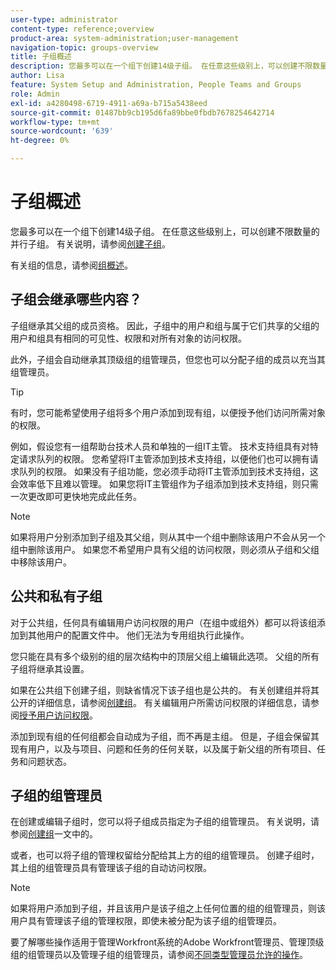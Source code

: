 ```yaml
---
user-type: administrator
content-type: reference;overview
product-area: system-administration;user-management
navigation-topic: groups-overview
title: 子组概述
description: 您最多可以在一个组下创建14级子组。 在任意这些级别上，可以创建不限数量的并行子组。
author: Lisa
feature: System Setup and Administration, People Teams and Groups
role: Admin
exl-id: a4280498-6719-4911-a69a-b715a5438eed
source-git-commit: 01487bb9cb195d6fa89bbe0fbdb7678254642714
workflow-type: tm+mt
source-wordcount: '639'
ht-degree: 0%

---
```


# 子组概述

您最多可以在一个组下创建14级子组。 在任意这些级别上，可以创建不限数量的并行子组。 有关说明，请参阅[创建子组](../../../administration-and-setup/manage-groups/create-and-manage-subgroups/create-a-subgroup.md)。

有关组的信息，请参阅[组概述](../../../administration-and-setup/manage-groups/groups-overview/groups.md)。

## 子组会继承哪些内容？

子组继承其父组的成员资格。 因此，子组中的用户和组与属于它们共享的父组的用户和组具有相同的可见性、权限和对所有对象的访问权限。

此外，子组会自动继承其顶级组的组管理员，但您也可以分配子组的成员以充当其组管理员。

>[!TIP]
>
>有时，您可能希望使用子组将多个用户添加到现有组，以便授予他们访问所需对象的权限。
>
>例如，假设您有一组帮助台技术人员和单独的一组IT主管。 技术支持组具有对特定请求队列的权限。 您希望将IT主管添加到技术支持组，以便他们也可以拥有请求队列的权限。 如果没有子组功能，您必须手动将IT主管添加到技术支持组，这会效率低下且难以管理。 如果您将IT主管组作为子组添加到技术支持组，则只需一次更改即可更快地完成此任务。

>[!NOTE]
>
>如果将用户分别添加到子组及其父组，则从其中一个组中删除该用户不会从另一个组中删除该用户。 如果您不希望用户具有父组的访问权限，则必须从子组和父组中移除该用户。

## 公共和私有子组

对于公共组，任何具有编辑用户访问权限的用户（在组中或组外）都可以将该组添加到其他用户的配置文件中。 他们无法为专用组执行此操作。

您只能在具有多个级别的组的层次结构中的顶层父组上编辑此选项。 父组的所有子组将继承其设置。

如果在公共组下创建子组，则缺省情况下该子组也是公共的。 有关创建组并将其公开的详细信息，请参阅[创建组](../../../administration-and-setup/manage-groups/create-and-manage-groups/create-a-group.md)。 有关编辑用户所需访问权限的详细信息，请参阅[授予用户访问权限](../../../administration-and-setup/add-users/configure-and-grant-access/grant-access-other-users.md)。

添加到现有组的任何组都会自动成为子组，而不再是主组。 但是，子组会保留其现有用户，以及与项目、问题和任务的任何关联，以及属于新父组的所有项目、任务和问题状态。

## 子组的组管理员

<!--
Group Admins of a subgroup can't manage statuses or project preferences of the subgroup YET (Sprint 22/Oct 28, 2020)</p>
-->

在创建或编辑子组时，您可以将子组成员指定为子组的组管理员。 有关说明，请参阅[创建组](../../../administration-and-setup/manage-groups/create-and-manage-groups/create-a-group.md)一文中的[](../../../administration-and-setup/manage-groups/create-and-manage-groups/create-a-group.md#create)。

或者，也可以将子组的管理权留给分配给其上方的组的组管理员。 创建子组时，其上组的组管理员具有管理该子组的自动访问权限。

>[!NOTE]
>
>如果将用户添加到子组，并且该用户是该子组之上任何位置的组的组管理员，则该用户具有管理该子组的管理权限，即使未被分配为该子组的组管理员。

要了解哪些操作适用于管理Workfront系统的Adobe Workfront管理员、管理顶级组的组管理员以及管理子组的组管理员，请参阅[不同类型管理员允许的操作](../../../administration-and-setup/manage-groups/group-roles/group-actions-allowed-different-types-admins.md)。
